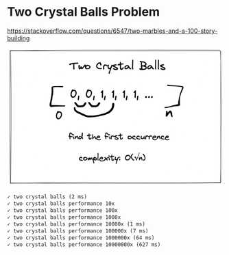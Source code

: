 # Two Crystal Balls Problem

https://stackoverflow.com/questions/6547/two-marbles-and-a-100-story-building

![Two Crystal Balls](./diagram.png)

    ✓ two crystal balls (2 ms)
    ✓ two crystal balls performance 10x
    ✓ two crystal balls performance 100x
    ✓ two crystal balls performance 1000x
    ✓ two crystal balls performance 10000x (1 ms)
    ✓ two crystal balls performance 100000x (7 ms)
    ✓ two crystal balls performance 1000000x (64 ms)
    ✓ two crystal balls performance 10000000x (627 ms)
